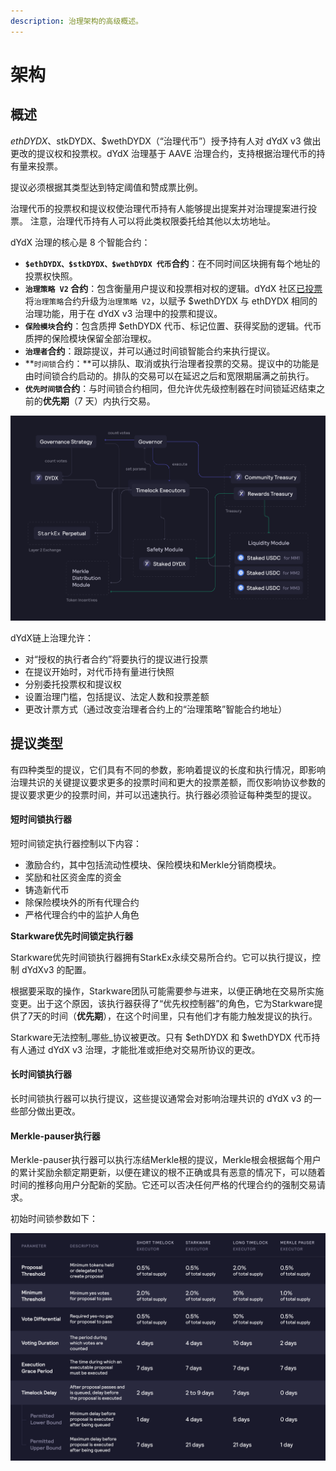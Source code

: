 ```yaml
---
description: 治理架构的高级概述。
---
```


# 架构

## 概述

$ethDYDX、$stkDYDX、$wethDYDX（“治理代币”）授予持有人对 dYdX v3 做出更改的提议权和投票权。dYdX 治理基于 AAVE 治理合约，支持根据治理代币的持有量来投票。

提议必须根据其类型达到特定阈值和赞成票比例。

治理代币的投票权和提议权使治理代币持有人能够提出提案并对治理提案进行投票。 注意，治理代币持有人可以将此类权限委托给其他以太坊地址。

dYdX 治理的核心是 8 个智能合约：

* **`$ethDYDX、$stkDYDX、$wethDYDX 代币`合约**：在不同时间区块拥有每个地址的投票权快照。
* **`治理策略 V2` 合约**：包含衡量用户提议和投票相对权的逻辑。dYdX 社区[已投票](https://dydx.community/dashboard/proposal/15)将`治理策略`合约升级为`治理策略 V2`，以赋予 $wethDYDX 与 ethDYDX 相同的治理功能，用于在 dYdX v3 治理中的投票和提议。
* **`保险模块`合约**：包含质押 $ethDYDX 代币、标记位置、获得奖励的逻辑。代币质押的保险模块保留全部治理权。
* **`治理者`合约**：跟踪提议，并可以通过时间锁智能合约来执行提议。
* **`时间锁`合约：**可以排队、取消或执行治理者投票的交易。提议中的功能是由时间锁合约启动的。排队的交易可以在延迟之后和宽限期届满之前执行。
* **`优先时间锁`合约**：与时间锁合约相同，但允许优先级控制器在时间锁延迟结束之前的**优先期**（7 天）内执行交易。

![智能合约架构](../.gitbook/assets/1-smart-contract-architectue.png)

dYdX链上治理允许：

* 对“授权的执行者合约”将要执行的提议进行投票
* 在提议开始时，对代币持有量进行快照
* 分别委托投票权和提议权
* 设置治理门槛，包括提议、法定人数和投票差额
* 更改计票方式（通过改变治理者合约上的“治理策略”智能合约地址）

## 提议类型

有四种类型的提议，它们具有不同的参数，影响着提议的长度和执行情况，即影响治理共识的关键提议要求更多的投票时间和更大的投票差额，而仅影响协议参数的提议要求更少的投票时间，并可以迅速执行。执行器必须验证每种类型的提议。

#### **短时间锁执行器**

短时间锁定执行器控制以下内容：

* 激励合约，其中包括流动性模块、保险模块和Merkle分销商模块。
* 奖励和社区资金库的资金
* 铸造新代币
* 除保险模块外的所有代理合约
* 严格代理合约中的监护人角色

**Starkware优先时间锁定执行器**

Starkware优先时间锁执行器拥有StarkEx永续交易所合约。它可以执行提议，控制 dYdXv3 的配置。

根据要采取的操作，Starkware团队可能需要参与进来，以便正确地在交易所实施变更。出于这个原因，该执行器获得了“优先权控制器”的角色，它为Starkware提供了7天的时间（**优先期**），在这个时间里，只有他们才有能力触发提议的执行。

Starkware无法控制_哪些_协议被更改。只有 $ethDYDX 和 $wethDYDX 代币持有人通过 dYdX v3 治理，才能批准或拒绝对交易所协议的更改。

#### **长时间锁执行器**

长时间锁执行器可以执行提议，这些提议通常会对影响治理共识的 dYdX v3 的一些部分做出更改。

#### **Merkle-pauser执行器**

Merkle-pauser执行器可以执行冻结Merkle根的提议，Merkle根会根据每个用户的累计奖励余额定期更新，以便在建议的根不正确或具有恶意的情况下，可以随着时间的推移向用户分配新的奖励。它还可以否决任何严格的代理合约的强制交易请求。

初始时间锁参数如下：

![初始时间锁参数](../.gitbook/assets/1-initial-timelock-parameters.png)

